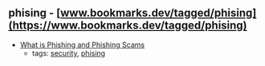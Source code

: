 phising - [www.bookmarks.dev/tagged/phising](https://www.bookmarks.dev/tagged/phising) 
---
* [What is Phishing and Phishing Scams](https://www.microsoft.com/en-us/safety/online-privacy/phishing-symptoms.aspx)
    * tags: [security](../tags/security.md), [phising](../tags/phising.md)
